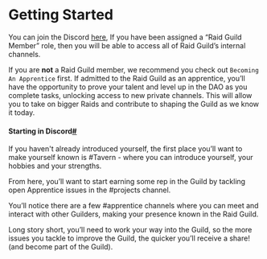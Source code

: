 # Getting Started

You can join the Discord [here](https://discord.gg/RWjkQ6DNnv), If you have been assigned a “Raid Guild Member” role, then you will be able to access all of Raid Guild’s internal channels.

If you are **not** a Raid Guild member, we recommend you check out `Becoming An Apprentice` first. If admitted to the Raid Guild as an apprentice, you’ll have the opportunity to prove your talent and level up in the DAO as you complete tasks, unlocking access to new private channels. This will allow you to take on bigger Raids and contribute to shaping the Guild as we know it today.

#### Starting in Discord[#](https://handbook.raidguild.org/docs/discord-getting-started#starting-in-discord) <a href="starting-in-discord" id="starting-in-discord"></a>

If you haven't already introduced yourself, the first place you’ll want to make yourself known is #Tavern - where you can introduce yourself, your hobbies and your strengths.

From here, you’ll want to start earning some rep in the Guild by tackling open Apprentice issues in the #projects channel.

You’ll notice there are a few #apprentice channels where you can meet and interact with other Guilders, making your presence known in the Raid Guild.

Long story short, you’ll need to work your way into the Guild, so the more issues you tackle to improve the Guild, the quicker you’ll receive a share! (and become part of the Guild).
